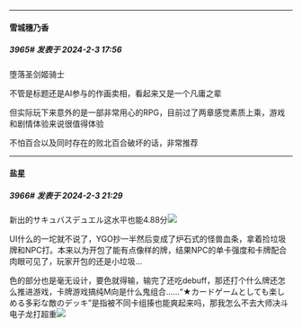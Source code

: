 
*****

####  雪城穗乃香  
##### 3965#       发表于 2024-2-3 17:56

堕落圣剑姬骑士

不管是标题还是AI参与的作画卖相，看起来又是一个凡庸之辈

但实际玩下来意外的是一部非常用心的RPG，目前过了两章感觉素质上乘，游戏和剧情体验来说很值得体验

不怕百合以及同时存在的败北百合破坏的话，非常推荐


*****

####  盐星  
##### 3966#       发表于 2024-2-3 21:29

新出的サキュバスデュエル这水平也能4.88分<img src="https://static.saraba1st.com/image/smiley/face2017/169.gif" referrerpolicy="no-referrer">

UI什么的一坨就不说了，YGO抄一半然后变成了炉石式的怪兽血条，拿着捡垃圾牌和NPC打。本来以为开包了能有点像样的牌，结果NPC的单卡强度和卡牌配合肉眼可见了，玩家开包的还是小垃圾…

色的部分也是毫无设计，要色就得输，输完了还吃debuff，那还打个什么牌还怎么推进游戏，卡牌游戏搞纯M向是什么鬼组合……“★カードゲームとしても楽しめる多彩な敵のデッキ”是指被不同卡组揍也能爽起来吗，那我怎么不去大师决斗电子龙打超重<img src="https://static.saraba1st.com/image/smiley/face2017/148.png" referrerpolicy="no-referrer">

